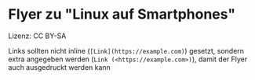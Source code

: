 # Flyer zu "Linux auf Smartphones"

Lizenz: CC BY-SA

Links sollten nicht inline (`[Link](https://example.com)`) gesetzt, sondern extra angegeben werden (`Link (<https://example.com>)`), damit der Flyer auch ausgedruckt werden kann
